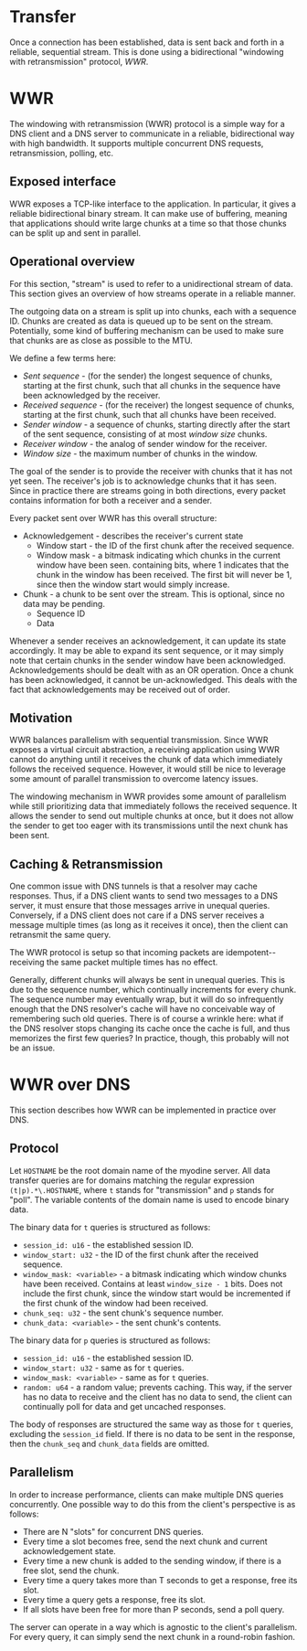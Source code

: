 # Transfer

Once a connection has been established, data is sent back and forth in a reliable, sequential stream. This is done using a bidirectional "windowing with retransmission" protocol, *WWR*.

# WWR

The windowing with retransmission (WWR) protocol is a simple way for a DNS client and a DNS server to communicate in a reliable, bidirectional way with high bandwidth. It supports multiple concurrent DNS requests, retransmission, polling, etc.

## Exposed interface

WWR exposes a TCP-like interface to the application. In particular, it gives a reliable bidirectional binary stream. It can make use of buffering, meaning that applications should write large chunks at a time so that those chunks can be split up and sent in parallel.

## Operational overview

For this section, "stream" is used to refer to a unidirectional stream of data. This section gives an overview of how streams operate in a reliable manner.

The outgoing data on a stream is split up into chunks, each with a sequence ID. Chunks are created as data is queued up to be sent on the stream. Potentially, some kind of buffering mechanism can be used to make sure that chunks are as close as possible to the MTU.

We define a few terms here:

 * *Sent sequence* - (for the sender) the longest sequence of chunks, starting at the first chunk, such that all chunks in the sequence have been acknowledged by the receiver.
 * *Received sequence* - (for the receiver) the longest sequence of chunks, starting at the first chunk, such that all chunks have been received.
 * *Sender window* - a sequence of chunks, starting directly after the start of the sent sequence, consisting of at most *window size* chunks.
 * *Receiver window* - the analog of sender window for the receiver.
 * *Window size* - the maximum number of chunks in the window.

The goal of the sender is to provide the receiver with chunks that it has not yet seen. The receiver's job is to acknowledge chunks that it has seen. Since in practice there are streams going in both directions, every packet contains information for both a receiver and a sender.

Every packet sent over WWR has this overall structure:

 * Acknowledgement - describes the receiver's current state
   * Window start - the ID of the first chunk after the received sequence.
   * Window mask - a bitmask indicating which chunks in the current window have been seen. containing  bits, where 1 indicates that the chunk in the window has been received. The first bit will never be 1, since then the window start would simply increase.
 * Chunk - a chunk to be sent over the stream. This is optional, since no data may be pending.
   * Sequence ID
   * Data

Whenever a sender receives an acknowledgement, it can update its state accordingly. It may be able to expand its sent sequence, or it may simply note that certain chunks in the sender window have been acknowledged. Acknowledgements should be dealt with as an OR operation. Once a chunk has been acknowledged, it cannot be un-acknowledged. This deals with the fact that acknowledgements may be received out of order.

## Motivation

WWR balances parallelism with sequential transmission. Since WWR exposes a virtual circuit abstraction, a receiving application using WWR cannot do anything until it receives the chunk of data which immediately follows the received sequence. However, it would still be nice to leverage some amount of parallel transmission to overcome latency issues.

The windowing mechanism in WWR provides some amount of parallelism while still prioritizing data that immediately follows the received sequence. It allows the sender to send out multiple chunks at once, but it does not allow the sender to get too eager with its transmissions until the next chunk has been sent.

## Caching & Retransmission

One common issue with DNS tunnels is that a resolver may cache responses. Thus, if a DNS client wants to send two messages to a DNS server, it must ensure that those messages arrive in unequal queries. Conversely, if a DNS client does not care if a DNS server receives a message multiple times (as long as it receives it once), then the client can retransmit the same query.

The WWR protocol is setup so that incoming packets are idempotent--receiving the same packet multiple times has no effect.

Generally, different chunks will always be sent in unequal queries. This is due to the sequence number, which continually increments for every chunk. The sequence number may eventually wrap, but it will do so infrequently enough that the DNS resolver's cache will have no conceivable way of remembering such old queries. There is of course a wrinkle here: what if the DNS resolver stops changing its cache once the cache is full, and thus memorizes the first few queries? In practice, though, this probably will not be an issue.

# WWR over DNS

This section describes how WWR can be implemented in practice over DNS.

## Protocol

Let `HOSTNAME` be the root domain name of the myodine server. All data transfer queries are for domains matching the regular expression `(t|p).*\.HOSTNAME`, where `t` stands for "transmission" and `p` stands for "poll". The variable contents of the domain name is used to encode binary data.

The binary data for `t` queries is structured as follows:

 * `session_id: u16` - the established session ID.
 * `window_start: u32` - the ID of the first chunk after the received sequence.
 * `window_mask: <variable>` - a bitmask indicating which window chunks have been received. Contains at least `window_size - 1` bits. Does not include the first chunk, since the window start would be incremented if the first chunk of the window had been received.
 * `chunk_seq: u32` - the sent chunk's sequence number.
 * `chunk_data: <variable>` - the sent chunk's contents.

The binary data for `p` queries is structured as follows:

 * `session_id: u16` - the established session ID.
 * `window_start: u32` - same as for `t` queries.
 * `window_mask: <variable>` - same as for `t` queries.
 * `random: u64` - a random value; prevents caching. This way, if the server has no data to receive and the client has no data to send, the client can continually poll for data and get uncached responses.

The body of responses are structured the same way as those for `t` queries, excluding the `session_id` field. If there is no data to be sent in the response, then the `chunk_seq` and `chunk_data` fields are omitted.

## Parallelism

In order to increase performance, clients can make multiple DNS queries concurrently. One possible way to do this from the client's perspective is as follows:

 * There are N "slots" for concurrent DNS queries.
 * Every time a slot becomes free, send the next chunk and current acknowledgement state.
 * Every time a new chunk is added to the sending window, if there is a free slot, send the chunk.
 * Every time a query takes more than T seconds to get a response, free its slot.
 * Every time a query gets a response, free its slot.
 * If all slots have been free for more than P seconds, send a poll query.

The server can operate in a way which is agnostic to the client's parallelism. For every query, it can simply send the next chunk in a round-robin fashion.
